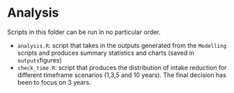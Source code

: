 # Analysis

Scripts in this folder can be run in no particular order.

* `analysis.R`: script that takes in the outputs generated from the `Modelling` scripts and produces summary statistics and charts (saved in `outputs`figures)
* `check_time.R`: script that produces the distribution of intake reduction for different timeframe scenarios (1,3,5 and 10 years). The final decision has been to focus on 3 years.
